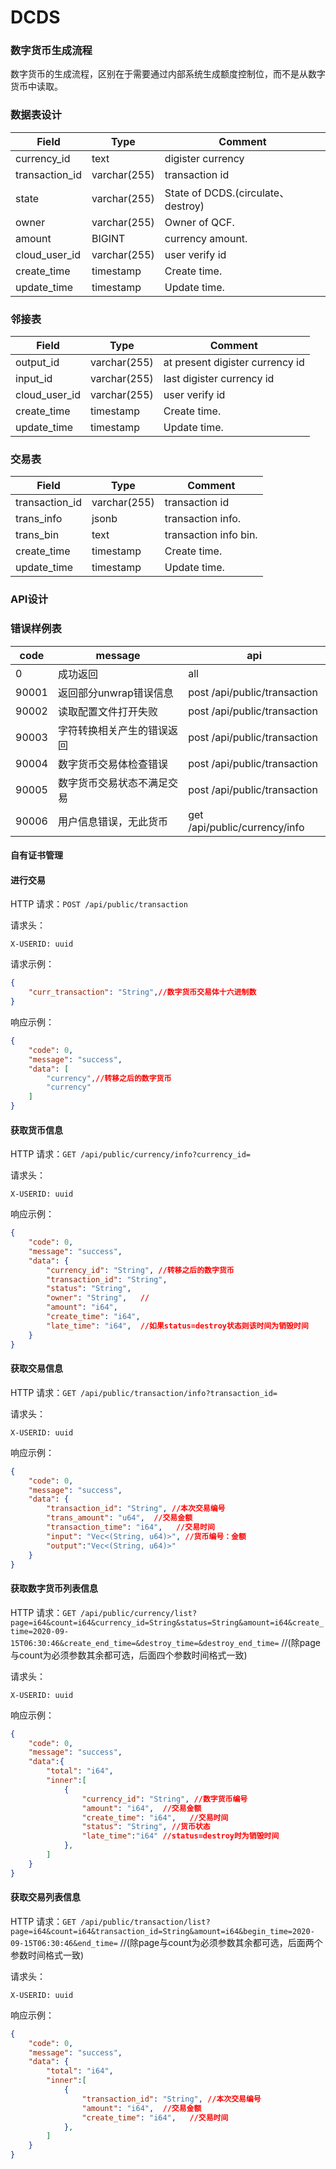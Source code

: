 # DCDS

### 数字货币生成流程

数字货币的生成流程，区别在于需要通过内部系统生成额度控制位，而不是从数字货币中读取。

### 数据表设计

| Field               | Type         | Comment                             |
| ------------------- | ------------ | ----------------------------------- |
| currency_id         | text         | digister currency                   |
| transaction_id      | varchar(255) | transaction id                      |
| state               | varchar(255) | State of DCDS.(circulate、destroy)  |
| owner               | varchar(255) | Owner of QCF.                       |
| amount              | BIGINT       | currency amount.                    |
| cloud_user_id       | varchar(255) | user verify id                      |
| create_time         | timestamp    | Create time.                        |
| update_time         | timestamp    | Update time.                        |

### 邻接表
| Field               | Type         | Comment                             |
| ------------------- | ------------ | ----------------------------------- |
| output_id           | varchar(255) | at present digister currency id     |
| input_id            | varchar(255) | last digister currency  id          |
| cloud_user_id       | varchar(255) | user verify id                      |
| create_time         | timestamp    | Create time.                        |
| update_time         | timestamp    | Update time.                        |

### 交易表
| Field               | Type         | Comment                             |
| ------------------- | ------------ | ----------------------------------- |
| transaction_id      | varchar(255) | transaction id                      |
| trans_info          | jsonb        | transaction info.                   |
| trans_bin           | text         | transaction info bin.               |
| create_time         | timestamp    | Create time.                        |
| update_time         | timestamp    | Update time.                        |


### API设计

### 错误样例表

| code  | message                             | api                              |
| ----- | ----------------------------------- | -------------------------------- |
|     0 | 成功返回                             | all                              |
| 90001 | 返回部分unwrap错误信息               | post /api/public/transaction     |
| 90002 | 读取配置文件打开失败                  | post /api/public/transaction     |
| 90003 | 字符转换相关产生的错误返回            | post /api/public/transaction      |
| 90004 | 数字货币交易体检查错误                | post /api/public/transaction     |
| 90005 | 数字货币交易状态不满足交易            | post /api/public/transaction     |
| 90006 | 用户信息错误，无此货币                | get /api/public/currency/info    |

#### 自有证书管理


#### 进行交易

HTTP 请求：`POST /api/public/transaction`

请求头：

```
X-USERID: uuid
```

请求示例：

```json
{
    "curr_transaction": "String",//数字货币交易体十六进制数
}
```

响应示例：

```json
{
    "code": 0,
    "message": "success",
    "data": [
        "currency",//转移之后的数字货币
        "currency"
    ]
}
```

#### 获取货币信息

HTTP 请求：`GET /api/public/currency/info?currency_id=`

请求头：

```
X-USERID: uuid
```

响应示例：

```json
{
    "code": 0,
    "message": "success",
    "data": {
        "currency_id": "String", //转移之后的数字货币
        "transaction_id": "String",
        "status": "String",
        "owner": "String",   //
        "amount": "i64",
        "create_time": "i64",
        "late_time": "i64",  //如果status=destroy状态则该时间为销毁时间
    }
}
```
#### 获取交易信息

HTTP 请求：`GET /api/public/transaction/info?transaction_id=`

请求头：

```
X-USERID: uuid
```

响应示例：

```json
{
    "code": 0,
    "message": "success",
    "data": {
        "transaction_id": "String", //本次交易编号
        "trans_amount": "u64",  //交易金额
        "transaction_time": "i64",   //交易时间
        "input": "Vec<(String, u64)>", //货币编号：金额
        "output":"Vec<(String, u64)>"
    }
}
```

#### 获取数字货币列表信息

HTTP 请求：`GET /api/public/currency/list?page=i64&count=i64&currency_id=String&status=String&amount=i64&create_time=2020-09-15T06:30:46&create_end_time=&destroy_time=&destroy_end_time=`
//(除page与count为必须参数其余都可选，后面四个参数时间格式一致)

请求头：

```
X-USERID: uuid
```

响应示例：

```json
{
    "code": 0,
    "message": "success",
    "data":{
        "total": "i64",
        "inner":[
            {
                "currency_id": "String", //数字货币编号
                "amount": "i64",  //交易金额
                "create_time": "i64",   //交易时间
                "status": "String", //货币状态
                "late_time":"i64" //status=destroy时为销毁时间
            },
        ]
    }
}
```
#### 获取交易列表信息

HTTP 请求：`GET /api/public/transaction/list?page=i64&count=i64&transaction_id=String&amount=i64&begin_time=2020-09-15T06:30:46&end_time=`
//(除page与count为必须参数其余都可选，后面两个参数时间格式一致)

请求头：

```
X-USERID: uuid
```

响应示例：

```json
{
    "code": 0,
    "message": "success",
    "data": {
        "total": "i64",
        "inner":[
            {
                "transaction_id": "String", //本次交易编号
                "amount": "i64",  //交易金额
                "create_time": "i64",   //交易时间
            },
        ]
    }
}
```